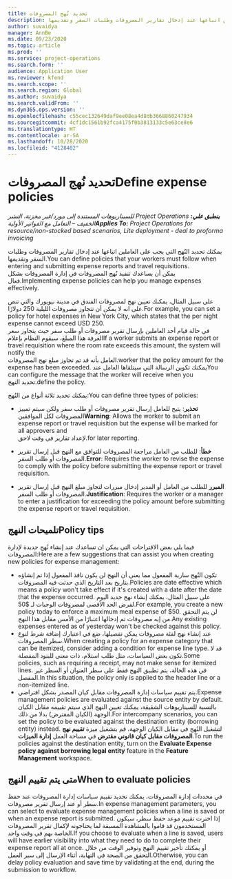 ```yaml
---
title: تحديد نُهج المصروفات
description: يمكنك تحديد نُهج المصروفات التي يجب على العاملين اتباعها عند إدخال تقارير المصروفات وطلبات السفر وتقديمها.
author: suvaidya
manager: AnnBe
ms.date: 09/23/2020
ms.topic: article
ms.prod: ''
ms.service: project-operations
ms.search.form: ''
audience: Application User
ms.reviewer: kfend
ms.search.scope: ''
ms.search.region: Global
ms.author: suvaidya
ms.search.validFrom: ''
ms.dyn365.ops.version: ''
ms.openlocfilehash: c55cec132649daf9ee08ea4d8db3668860247934
ms.sourcegitcommit: 4cf1dc1561b92fca4175f0b3813133c5e63ce8e6
ms.translationtype: HT
ms.contentlocale: ar-SA
ms.lasthandoff: 10/28/2020
ms.locfileid: "4128402"
---
```

# <a name="define-expense-policies"></a><span data-ttu-id="38495-103">تحديد نُهج المصروفات</span><span class="sxs-lookup"><span data-stu-id="38495-103">Define expense policies</span></span>

<span data-ttu-id="38495-104">_**ينطبق علي:** ‏‫Project Operations للسيناريوهات المستندة إلى مورد/غير مخزنة‬، ‏‫النشر الخفيف – التعامل مع الفواتير الأولية‬_</span><span class="sxs-lookup"><span data-stu-id="38495-104">_**Applies To:** Project Operations for resource/non-stocked based scenarios, Lite deployment - deal to proforma invoicing_</span></span>

<span data-ttu-id="38495-105">يمكنك تحديد النُهج التي يجب على العاملين اتباعها عند إدخال تقارير المصروفات وطلبات السفر وتقديمها.</span><span class="sxs-lookup"><span data-stu-id="38495-105">You can define policies that your workers must follow when entering and submitting expense reports and travel requisitions.</span></span>         
<span data-ttu-id="38495-106">يمكن أن يساعدك تنفيذ نُهج المصروفات في إدارة المصروفات بشكل فعال.</span><span class="sxs-lookup"><span data-stu-id="38495-106">Implementing expense policies can help you manage expenses effectively.</span></span>         

<span data-ttu-id="38495-107">على سبيل المثال، يمكنك تعيين نهج لمصروفات الفندق في مدينة نيويورك والتي تنص على انه لا يمكن أن تتجاوز مصروفات الليلية 250 دولارًا.</span><span class="sxs-lookup"><span data-stu-id="38495-107">For example, you can set a policy for hotel expenses in New York City, which states that the per night expense cannot exceed USD 250.</span></span>       
<span data-ttu-id="38495-108">في حالة قيام أحد العاملين بإرسال تقرير مصروفات أو طلب سفر حيث يتجاوز سعر الغرفة هذا المبلغ، سيقوم النظام بإعلام</span><span class="sxs-lookup"><span data-stu-id="38495-108">If a worker submits an expense report or travel requisition where the room rate exceeds this amount, the system will notify the</span></span>         
<span data-ttu-id="38495-109">العامل بأنه قد تم تجاوز مبلغ نهج المصروفات.</span><span class="sxs-lookup"><span data-stu-id="38495-109">worker that the policy amount for the expense has been exceeded.</span></span> <span data-ttu-id="38495-110">يمكنك تكوين الرسالة التي سيتلقاها العامل عند</span><span class="sxs-lookup"><span data-stu-id="38495-110">You can configure the message that the worker will receive when you</span></span>        
<span data-ttu-id="38495-111">تحديد النهج.</span><span class="sxs-lookup"><span data-stu-id="38495-111">define the policy.</span></span>      
        
<span data-ttu-id="38495-112">يمكنك تحديد ثلاثة أنواع من النُهج:</span><span class="sxs-lookup"><span data-stu-id="38495-112">You can define three types of policies:</span></span>         
        
- <span data-ttu-id="38495-113">**تحذير**: يتيح للعامل إرسال تقرير مصروفات أو طلب سفر ولكن سيتم تمييز المصروفات لكل الموافقين</span><span class="sxs-lookup"><span data-stu-id="38495-113">**Warning**: Allows the worker to submit an expense report or travel requisition but the expense will be marked for all approvers and</span></span>         
  <span data-ttu-id="38495-114">لإعداد تقارير في وقت لاحق.</span><span class="sxs-lookup"><span data-stu-id="38495-114">for later reporting.</span></span>        

- <span data-ttu-id="38495-115">**خطأ**: للطلب من العامل مراجعة المصروفات للتوافق مع النهج قبل إرسال تقرير المصروفات أو طلب السفر.</span><span class="sxs-lookup"><span data-stu-id="38495-115">**Error**: Requires the worker to revise the expense to comply with the policy before submitting the expense report or travel requisition.</span></span>        
 
 - <span data-ttu-id="38495-116">**المبرر** للطلب من العامل أو المدير إدخال مبررات لتجاوز مبلغ النهج قبل إرسال تقرير المصروفات أو طلب السفر.</span><span class="sxs-lookup"><span data-stu-id="38495-116">**Justification**: Requires the worker or a manager to enter a justification for exceeding the policy amount before submitting the expense report or travel requisition.</span></span>        

## <a name="policy-tips"></a><span data-ttu-id="38495-117">تلميحات النهج</span><span class="sxs-lookup"><span data-stu-id="38495-117">Policy tips</span></span>
<span data-ttu-id="38495-118">فيما يلي بعض الاقتراحات التي يمكن ان تساعدك عند إنشاء نُهج جديدة لإدارة المصروفات:</span><span class="sxs-lookup"><span data-stu-id="38495-118">Here are a few suggestions that can assist you when creating new policies for expense management:</span></span> 

- <span data-ttu-id="38495-119">تكون النُهج سارية المفعول مما يعني أن النهج لن يكون نافذ المفعول إذا تم إنشاؤه بتاريخ بعد التاريخ الذي حدثت فيه المصروفات.</span><span class="sxs-lookup"><span data-stu-id="38495-119">Policies are date effective which means a policy won't take effect if it's created with a date after the date that the expense occurred.</span></span> <span data-ttu-id="38495-120">على سبيل المثال، يمكنك إنشاء نهج جديد اليوم لفرض الحد الأقصى لمصروفات الوجبات لـ $50.</span><span class="sxs-lookup"><span data-stu-id="38495-120">For example, you create a new policy today to enforce a maximum meal expense of $50.</span></span> <span data-ttu-id="38495-121">لن يتم التحقق من إيه مصروفات تم إدخالها اعتبارًا من الأمس مقابل هذا النهج.</span><span class="sxs-lookup"><span data-stu-id="38495-121">Any existing expenses entered as of yesterday won't be checked against this policy.</span></span>
- <span data-ttu-id="38495-122">عند إنشاء نهج لفئة مصروفات يمكن تفصيلها، ضع في اعتبارك إضافة شرط لنوع سطر المصروفات.</span><span class="sxs-lookup"><span data-stu-id="38495-122">When creating a policy for an expense category that can be itemized, consider adding a condition for expense line type.</span></span> <span data-ttu-id="38495-123">قد لا تكون بعض السياسات، مثل طلب استلام، ذات معني للبنود المفصلة.</span><span class="sxs-lookup"><span data-stu-id="38495-123">Some policies, such as requiring a receipt, may not make sense for itemized lines.</span></span> <span data-ttu-id="38495-124">في هذه الحالة، يتم تطبيق النهج فقط على سطر العنوان أو السطر غير المفصل.</span><span class="sxs-lookup"><span data-stu-id="38495-124">In this situation, the policy only is applied to the header line or a non-itemized line.</span></span> 
- <span data-ttu-id="38495-125">يتم تقييم سياسات إدارة المصروفات مقابل كيان المصدر بشكل افتراضي.</span><span class="sxs-lookup"><span data-stu-id="38495-125">Expense management policies are evaluated against the source entity by default.</span></span> <span data-ttu-id="38495-126">بالنسبة للسيناريوهات الشقيقة، يمكنك تعيين النهج الذي سيتم تقييمه مقابل الكيان الوجهة (الكيان المقترض) بدلا من ذلك.</span><span class="sxs-lookup"><span data-stu-id="38495-126">For intercompany scenarios, you can set the policy to be evaluated against the destination entity (borrowing entity) instead.</span></span> <span data-ttu-id="38495-127">لتشغيل النُهج في مقابل الكيان الوجهة، قم بتشغيل ميزة **تقييم نهج المصروفات مقابل كيان قانوني مقترض** في مساحة العمل **إدارة الميزات**.</span><span class="sxs-lookup"><span data-stu-id="38495-127">To run the policies against the destination entity, turn on the **Evaluate Expense policy against borrowing legal entity** feature in the **Feature Management** workspace.</span></span>

## <a name="when-to-evaluate-policies"></a><span data-ttu-id="38495-128">متى يتم تقييم النهج</span><span class="sxs-lookup"><span data-stu-id="38495-128">When to evaluate policies</span></span>

<span data-ttu-id="38495-129">في محددات إدارة المصروفات، يمكنك تحديد تقييم سياسات إدارة المصروفات عند حفظ سطر أو عند إرسال تقرير مصروفات.</span><span class="sxs-lookup"><span data-stu-id="38495-129">In expense management parameters, you can select to evaluate expense management policies when a line is saved or when an expense report is submitted.</span></span> <span data-ttu-id="38495-130">إذا اخترت تقييم موعد حفظ سطر، سيكون المستخدمون قد قاموا بالمشاهدة المسبقة لما يحتاجونه لإكمال تقرير المصروفات الخاصة بهم في وقت واحد.</span><span class="sxs-lookup"><span data-stu-id="38495-130">If you choose to evaluate when a line is saved, users will have earlier visibility into what they need to do to complete their expense report all at once.</span></span> <span data-ttu-id="38495-131">أو يمكنك تأخير تقييم النهج وتوفير الوقت من خلال التحقق من الصحة في النهاية، أثناء الإرسال إلى سير العمل.</span><span class="sxs-lookup"><span data-stu-id="38495-131">Otherwise, you can delay policy evaluation and save time by validating at the end, during the submission to workflow.</span></span>
